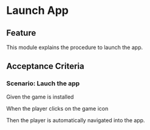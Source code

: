 # Launch App

## Feature

This module explains the procedure to launch the app.

## Acceptance Criteria

### Scenario: Lauch the app

  Given the game is installed

  When the player clicks on the game icon 

  Then the player is automatically navigated into the app.

